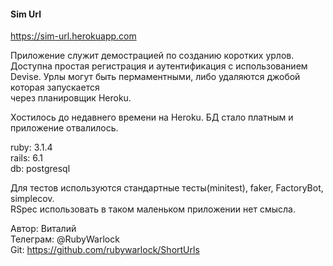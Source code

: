 #### Sim Url
https://sim-url.herokuapp.com  

Приложение служит демострацией по созданию коротких урлов.  
Доступна простая регистрация и аутентификация с использованием Devise.
Урлы могут быть пермаментными, либо удаляются джобой которая запускается  
через планировщик Heroku.  

Хостилось до недавнего времени на Heroku. БД стало платным и приложение отвалилось.  

ruby: 3.1.4  
rails: 6.1  
db: postgresql  

Для тестов используются стандартные тесты(minitest), faker, FactoryBot,
simplecov.  
RSpec использовать в таком маленьком приложении нет смысла.

Автор: Виталий  
Телеграм: @RubyWarlock  
Git: https://github.com/rubywarlock/ShortUrls  
